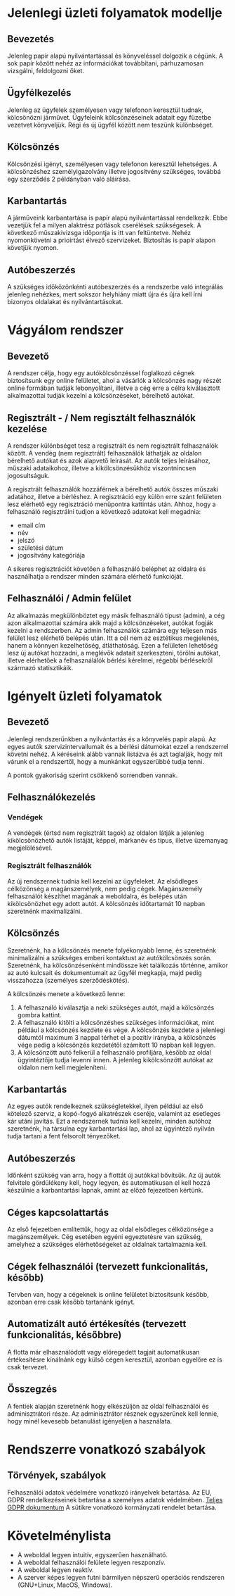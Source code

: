 # Jelenlegi üzleti folyamatok modellje

## Bevezetés

Jelenleg papír alapú nyilvántartással és könyveléssel dolgozik a cégünk. A sok 
papír között nehéz az információkat továbbítani, párhuzamosan vizsgálni, 
feldolgozni őket.

## Ügyfélkezelés

Jelenleg az ügyfelek személyesen vagy telefonon keresztül tudnak, kölcsönözni 
járművet. Ügyfeleink kölcsönzéseinek adatait egy füzetbe vezetvet könyveljük. 
Régi és új ügyfél között nem teszünk különbséget.

## Kölcsönzés

Kölcsönzési igényt, személyesen vagy telefonon keresztül lehetséges. A 
kölcsönzéshez személyigazolvány illetve jogosítvény szükséges, továbbá egy 
szerződés 2 példányban való aláírása. 

## Karbantartás

A járműveink karbantartása is papír alapú nyilvántartással rendelkezik. 
Ebbe vezetjük fel a milyen alaktrész pótlások cserélések szükségesek. A 
következő műszakivizsga időpontja is itt van feltüntetve. Nehéz nyomonkövetni a 
prioirtást élvező szervizeket. Biztosítás is papír alapon követjük nyomon.

## Autóbeszerzés

A szükséges időközönkénti autóbeszerzés és a rendszerbe való integrálás jelenleg
nehézkes, mert sokszor helyhiány miatt újra és újra kell írni bizonyos oldalakat
és nyílvántartásokat.

# Vágyálom rendszer

## Bevezető

A rendszer célja, hogy egy autókölcsönzéssel foglalkozó cégnek biztosítsunk egy 
online felületet, ahol a vásárlók a kölcsönzés nagy részét online formában tudják
lebonyolítani, illetve a cég erre a célra kiválasztott alkalmazottai tudják kezelni
a kölcsönzéseket, bérelhető autókat. 

## Regisztrált - / Nem regisztált felhasználók kezelése

A rendszer különbséget tesz a regisztrált és nem regisztrált felhasználók között. 
A vendég (nem regisztrált) felhasználók láthatják az oldalon bérelhető autókat és azok
alapvető leírását. Az autók teljes leírásához, műszaki adataikohoz, illetve a 
kikölcsönzésükhöz viszontnincsen jogosultságuk. 

A regisztrált felhasználók hozzáférnek a bérelhető autók összes műszaki adatához,
illetve a bérléshez. A regisztráció egy külön erre szánt felületen lesz elérhető egy
regisztráció menüpontra kattintás után. Ahhoz, hogy a felhasználó regisztrálni tudjon
a következő adatokat kell megadnia: 

+ email cím
+ név 
+ jelszó 
+ születési dátum
+ jogosítvány kategóriája 

A sikeres regisztrációt követően a felhasználó beléphet az oldalra és használhatja
a rendszer minden számára elérhető funkcióját. 

## Felhasználói / Admin felület

Az alkalmazás megkülönböztet egy másik felhasználó típust (admin), a cég azon
alkalmazottai számára akik majd a kölcsönzéseket, autókat fogják kezelni a
rendszerben. Az admin felhasználók számára egy teljesen más felület lesz elérhető
belépés után. Itt a cél nem az esztétikus megjelenés, hanem a könnyen kezelhetőség,
átláthatóság. Ezen a felületen lehetőség lesz új autókat hozzadni, a meglévők
adatait szerkeszteni, törölni autókat, illetve elérhetőek a felhasználálók bérlési kérelmei,
régebbi bérlésekről származó statisztikáik. 

# Igényelt üzleti folyamatok

## Bevezető

Jelenlegi rendszerünkben a nyilvántartás és a könyvelés papír alapú. Az egyes
autók szervizintervallumait és a bérlési dátumokat ezzel a rendszerrel követni
nehéz. A kéréseink alább vannak listázva és azt taglalják, hogy mit várunk el a
rendszertől, hogy a munkánkat egyszerűbbé tudja tenni.
 
A pontok gyakoriság szerint csökkenő sorrendben vannak.

## Felhasználókezelés

### Vendégek

A vendégek (értsd nem regisztrált tagok) az oldalon látják a jelenleg
kikölcsönözhető autók listáját, képpel, márkanév és típus, illetve üzemanyag
megjelölésével.

### Regisztrált felhasználók

Az új rendszernek tudnia kell kezelni az ügyfeleket. Az elsődleges célközönség
a magánszemélyek, nem pedig cégek. Magánszemély felhasználót készíthet magának a
weboldalra, és belépés után kikölcsönözhet egy adott autót. A kölcsönzés
időtartamát 10 napban szeretnénk maximalizálni.

## Kölcsönzés

Szeretnénk, ha a kölcsönzés menete folyékonyabb lenne, és szeretnénk
minimalizálni a szükséges emberi kontaktust az autókölcsönzés során. Szeretnénk,
ha kölcsönzésenként mindössze két találkozás történne, amikor az autó kulcsait
és dokumentumait az ügyfél megkapja, majd pedig visszahozza (személyes
szerződéskötés).

A kölcsönzés menete a következő lenne:

1. A felhasználó kiválasztja a neki szükséges autót, majd a kölcsönzés gombra
   kattint.
2. A felhasználó kitölti a kölcsönzéshes szükséges információkat, mint például
   a kölcsönzés kezdete és vége. A kölcsönzés kezdete a jelenlegi dátumtól
   maximum 3 nappal térhet el a pozitív irányba, a kölcsönzés vége pedig
   a kölcsönzés kezdetétől számított 10 napban kell legyen.
3. A kölcsönzött autó felkerül a felhasználó profiljára, később az oldal
   ügyintéztője tudja levenni innen. A jelenleg kikölcsönzött autókat az oldalon
   nem kell megjeleníteni.


## Karbantartás

Az egyes autók rendelkeznek szükségletekkel, ilyen például az első kötelező
szerviz, a kopó-fogyó alkatrészek cseréje, valamint az esetleges kár utáni
javítás. Ezt a rendszernek tudnia kell kezelni, minden autóhoz szeretnénk, ha
társulna egy karbantartási lap, ahol az ügyintéző nyilván tudja tartani a fent
felsorolt tényezőket.

## Autóbeszerzés

Időnként szükség van arra, hogy a flottát új autókkal bővítsük. Az új autók
felvitele gördülékeny kell, hogy legyen, és automatikusan el kell hozzá
készülnie a karbantartási lapnak, amint az előző fejezetben kértünk.

## Céges kapcsolattartás

Az első fejezetben említettük, hogy az oldal elsődleges célközönsége
a magánszemélyek. Cég esetében egyéni egyeztetésre van szükség, amelyhez
a szükséges elérhetőségeket az oldalnak tartalmaznia kell.

## Cégek felhasználói (tervezett funkcionalitás, később)

Tervben van, hogy a cégeknek is online felületet biztosítsunk később, azonban
erre csak később tartanánk igényt.

## Automatizált autó értékesítés (tervezett funkcionalitás, későbbre)

A flotta már elhasználódott vagy elöregedett tagjait automatikusan értékesítésre
kínálnánk egy külső cégen keresztül, azonban egyelőre ez is csak tervezet.

## Összegzés

A fentiek alapján szeretnénk hogy elkészüljön az oldal felhasználói és
adminisztrátori része. Az adminisztrátor résznek egyszerűnek kell lennie, hogy
minél kevesebb betanulást igényeljen a használata.

# Rendszerre vonatkozó szabályok

## Törvények, szabályok

Felhasználói adatok védelmére vonatkozó irányelvek betartása.
Az EU, GDPR rendelkezéseinek betartása a személyes adatok védelmében.
[Teljes GDPR dokumentum](https://eur-lex.europa.eu/legal-content/HU/TXT/HTML/?uri=CELEX:32016R0679&from=HU)
A sütikre vonatkozó kormányzati rendelet betartása.

# Követelménylista

- A weboldal legyen intuitív, egyszerűen használható.
- A weboldal felhasználói felülete legyen reszponzív.
- A weboldal legyen reaktív.
- A szerver képes legyen futni bármilyen népszerű operációs rendszeren
(GNU+Linux, MacOS, Windows).
